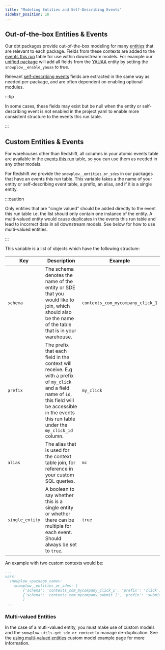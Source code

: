 ```yaml
---
title: "Modeling Entities and Self-Describing Events"
sidebar_position: 10
---
```


## Out-of-the-box Entities & Events

Our dbt packages provide out-of-the-box modeling for many [entities](/docs/understanding-your-pipeline/entities/index.md) that are relevant to each package. Fields from these contexts are added to the [events this run](/docs/modeling-your-data/modeling-your-data-with-dbt/package-elements/this-run-tables/index.md#events-this-run) table for use within downstream models. For example our [unified package](/docs/modeling-your-data/modeling-your-data-with-dbt/dbt-models/dbt-unified-data-model/index.md) will add all fields from the [YAUAA](/docs/enriching-your-data/available-enrichments/yauaa-enrichment/index.md) entity by setting the `snowplow__enable_yauaa` to true. 

Relevant [self-describing events](/docs/understanding-your-pipeline/events/index.md#self-describing-events) fields are extracted in the same way as needed per-package, and are often dependent on enabling optional modules. 

:::tip

In some cases, these fields may exist but be null when the entity or self-describing event is not enabled in the project yaml to enable more consistent structure to the events this run table.

:::

## Custom Entities & Events

For warehouses other than Redshift, all columns in your atomic events table are available in the [events this run](/docs/modeling-your-data/modeling-your-data-with-dbt/package-elements/this-run-tables/index.md#events-this-run) table, so you can use them as needed in any other models. 

For Redshift we provide the `snowplow__entities_or_sdes` in our packages that have an events this run table. This variable takes a the name of your entity or self-describing event table, a prefix, an alias, and if it is a single entity.

:::caution

Only entities that are "single valued" should be added directly to the event this run table i.e. the list should only contain one instance of the entity. A multi-valued entity would cause duplicates in the events this run table and lead to incorrect data in all downstream models. See below for how to use multi-valued entities.

:::

This variable is a list of objects which have the following structure:

| Key | Description | Example |
| ----------------------- | ----------------------------- | ----------------------------- |
| `schema` | The schema denotes the name of the entity or SDE that you would like to join, which should also be the name of the table that is in your warehouse. | `contexts_com_mycompany_click_1` |
| `prefix` | The prefix that each field in the context will receive. E.g with a prefix of `my_click` and a field name of `id`, this field will be accessible in the events this run table under the `my_click_id` column. | `my_click` |
| `alias` | The alias that is used for the context table join, for reference in your custom SQL queries. | `mc` |
| `single_entity` | A boolean to say whether this is a single entity or whether there can be multiple for each event. Should always be set to `true`. | `true` |

An example with two custom contexts would be:

```yaml  title=dbt_project.yml
...
vars:
  snowplow_<package_name>:
    snowplow__entities_or_sdes: [
        {'schema': 'contexts_com_mycompany_click_1', 'prefix': 'click', 'alias': 'mc', 'single_entity': true},
        {'schema': 'contexts_com_mycompany_submit_1', 'prefix': 'submit', 'alias': 'sub', 'single_entity': true}
        ]
...
```

### Multi-valued Entities
In the case of a mutli-valued entity, you must make use of custom models and the `snowplow_utils.get_sde_or_context` to manage de-duplication. See the [using multi-valued entities](/docs/modeling-your-data/modeling-your-data-with-dbt/dbt-custom-models/examples/using-mulit-valued-entities/index.md) custom model example page for more information.
